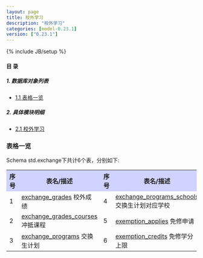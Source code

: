 ```yaml
---
layout: page
title: 校外学习 
description: "校外学习"
categories: [model-0.23.1]
version: ["0.23.1"]
---
```

{% include JB/setup %}

#### 目 录

##### 1. 数据库对象列表
  * [1.1 表格一览](index.html#表格一览)

##### 2. 具体模块明细
* [2.1 校外学习](misc.html)

### 表格一览
Schema std.exchange下共计6个表，分别如下:

<table class="table table-bordered table-striped table-condensed">
  <tr>
    <th style="background-color:#D0D3FF">序号</th>
    <th style="background-color:#D0D3FF">表名/描述</th>
    <th style="background-color:#D0D3FF">序号</th>
    <th style="background-color:#D0D3FF">表名/描述</th>
  </tr>
  <tr>
    <td>1</td>
    <td><a href="/std/exchange/misc.html#表格-exchange_grades-校外成绩">exchange_grades</a> 校外成绩</td>
    <td>4</td>
    <td><a href="/std/exchange/misc.html#表格-exchange_programs_schools-交换生计划对应学校">exchange_programs_schools</a> 交换生计划对应学校</td>
  </tr>
  <tr>
    <td>2</td>
    <td><a href="/std/exchange/misc.html#表格-exchange_grades_courses-冲抵课程">exchange_grades_courses</a> 冲抵课程</td>
    <td>5</td>
    <td><a href="/std/exchange/misc.html#表格-exemption_applies-免修申请">exemption_applies</a> 免修申请</td>
  </tr>
  <tr>
    <td>3</td>
    <td><a href="/std/exchange/misc.html#表格-exchange_programs-交换生计划">exchange_programs</a> 交换生计划</td>
    <td>6</td>
    <td><a href="/std/exchange/misc.html#表格-exemption_credits-免修学分上限">exemption_credits</a> 免修学分上限</td>
  </tr>
</table>

